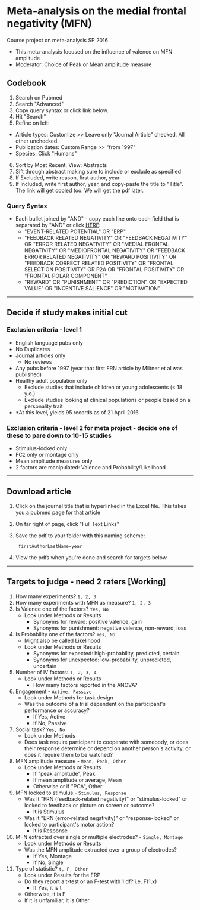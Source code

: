 # Meta-analysis on the medial frontal negativity (MFN)
Course project on meta-analysis
SP 2016

- This meta-analysis focused on the influence of valence on MFN amplitude
- Moderator: Choice of Peak or Mean amplitude measure

## Codebook
1. Search on Pubmed
2. Search "Advanced"
3. Copy query syntax or click link below.
4. Hit "Search"
5. Refine on left:
  - Article types: Customize >> Leave only "Journal Article" checked. All other unchecked.
  - Publication dates: Custom Range >> "from 1997"
  - Species: Click "Humans"
6. Sort by Most Recent. View: Abstracts
7. Sift through abstract making sure to include or exclude as specified
8. If Excluded, write reason, first author, year
9. If Included, write first author, year, and copy-paste the title to "Title". The link will get copied too. We will get the pdf later.

### Query Syntax
- Each bullet joined by "AND" - copy each line onto each field that is separated by "AND" or click [HERE](http://www.ncbi.nlm.nih.gov/pubmed?term=(((%22EVENT-RELATED%20POTENTIAL%22%20OR%20%22ERP%22))%20AND%20(%22FEEDBACK%20RELATED%20NEGATIVITY%22%20OR%20%22FEEDBACK%20NEGATIVITY%22%20OR%20%22ERROR%20RELATED%20NEGATIVITY%22%20OR%20%22MEDIAL%20FRONTAL%20NEGATIVITY%22%20OR%20%22MEDIOFRONTAL%20NEGATIVITY%22%20OR%20%22FEEDBACK%20ERROR%20RELATED%20NEGATIVITY%22%20OR%20%22REWARD%20POSITIVITY%22%20OR%20%22FEEDBACK%20CORRECT%20RELATED%20POSITIVITY%22%20OR%20%22FRONTAL%20SELECTION%20POSITIVITY%22%20OR%20P2A%20OR%20%22FRONTAL%20POSITIVITY%22%20OR%20%22FRONTAL%20POLAR%20COMPONENT%22))%20AND%20(%22REWARD%22%20OR%20%22PUNISHMENT%22%20OR%20%22PREDICTION%22%20OR%20%22EXPECTED%20VALUE%22%20OR%20%22INCENTIVE%20SALIENCE%22%20OR%20%22MOTIVATION%22)):
	- "EVENT-RELATED POTENTIAL" OR "ERP"
	- "FEEDBACK RELATED NEGATIVITY" OR "FEEDBACK NEGATIVITY" OR "ERROR RELATED NEGATIVITY" OR "MEDIAL FRONTAL NEGATIVITY" OR "MEDIOFRONTAL NEGATIVITY" OR "FEEDBACK ERROR RELATED NEGATIVITY" OR "REWARD POSITIVITY" OR "FEEDBACK CORRECT RELATED POSITIVITY" OR "FRONTAL SELECTION POSITIVITY" OR P2A OR "FRONTAL POSITIVITY" OR "FRONTAL POLAR COMPONENT"
	- "REWARD" OR "PUNISHMENT" OR "PREDICTION" OR "EXPECTED VALUE" OR "INCENTIVE SALIENCE" OR "MOTIVATION"

---
## Decide if study makes initial cut
### Exclusion criteria - level 1
- English language pubs only
- No Duplicates
- Journal articles only
	- No reviews
- Any pubs before 1997 (year that first FRN article by Miltner et al was published)
- Healthy adult population only
	- Exclude studies that include children or young adolescents (< 18 y.o.)
	- Exclude studies looking at clinical populations or people based on a personality trait
- *At this level, yields 95 records as of 21 April 2016


### Exclusion criteria - level 2 for meta project - decide one of these to pare down to 10-15 studies
- Stimulus-locked only
- FCz only or montage only
- Mean amplitude measures only
- 2 factors are manipulated: Valence and Probability/Likelihood

---
## Download article
1. Click on the journal title that is hyperlinked in the Excel file. This takes you a pubmed page for that article
2. On far right of page, click "Full Text Links"
3. Save the pdf to your folder with this naming scheme:
		
		firstAuthorLastName-year
4. View the pdfs when you're done and search for targets below.

---
## Targets to judge - need 2 raters [Working]
1. How many experiments? `1, 2, 3`
2. How many experiments with MFN as measure? `1, 2, 3`
3. Is Valence one of the factors? `Yes, No`
    - Look under Methods or Results
    	- Synonyms for reward: positive valence, gain
	    - Synonyms for punishment: negative valence, non-reward, loss
4. Is Probability one of the factors? `Yes, No`
	- Might also be called Likelihood
    - Look under Methods or Results
      - Synonyms for expected: high-probability, predicted, certain
      - Synonyms for unexpected: low-probability, unpredicted, uncertain
5. Number of IV factors: `1, 2, 3, 4`
	- Look under Methods or Results
		- How many factors reported in the ANOVA?
6. Engagement - `Active, Passive`
	  - Look under Methods for task design
	  - Was the outcome of a trial dependent on the participant's performance or accuracy?
	    - If Yes, Active
	    - If No, Passive
7. Social task? `Yes, No`
    - Look under Methods
    - Does task require participant to cooperate with somebody, or does their response determine or depend on another person's activity, or does it require them to be watched?
8. MFN amplitude measure - `Mean, Peak, Other`
    - Look under Methods or Results
	  - If "peak amplitude", Peak
	  - If mean amplitude or average, Mean
	  - Otherwise or if "PCA", Other
9. MFN locked to stimulus - `Stimulus, Response`
	  - Was it "FRN (feedback-related negativity)" or "stimulus-locked" or locked to feedback or picture on screen or outcome?
    	- It is Stimulus
	  - Was it "ERN (error-related negativity)" or "response-locked" or locked to participant's motor action?
    	- It is Response
10. MFN extracted over single or multiple electrodes? - `Single, Montage`
	  - Look under Methods or Results
  	- Was the MFN amplitude extracted over a group of electrodes?
    	- If Yes, Montage
	    - If No, Single
11. Type of statistic? `t, F, Other`
	  - Look under Results for the ERP
	  - Do they report a t-test or an F-test with 1 df? i.e. F(1,x)
	    - If Yes, it is t
	  - Otherwise, it is F
	  - If it is unfamiliar, it is Other

